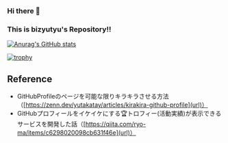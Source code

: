 ### Hi there 👋
### This is bizyutyu's Repository!!
[![Anurag's GitHub stats](https://github-readme-stats.vercel.app/api?username=bizyutyu)](https://github.com/anuraghazra/github-readme-stats)

[![trophy](https://github-profile-trophy.vercel.app/?username=bizyutyu)](https://github.com/ryo-ma/github-profile-trophy)

## Reference
- GitHubProfileのページを可能な限りキラキラさせる方法（[https://zenn.dev/yutakatay/articles/kirakira-github-profile](url)）
- GitHubプロフィールをイケイケにする🏆トロフィー(活動実績)が表示できるサービスを開発した話（[https://qiita.com/ryo-ma/items/c6298020098cb631f46e](url)）


<!--
**bizyutyu/bizyutyu** is a ✨ _special_ ✨ repository because its `README.md` (this file) appears on your GitHub profile.

Here are some ideas to get you started:

- 🔭 I’m currently working on ...
- 🌱 I’m currently learning ...
- 👯 I’m looking to collaborate on ...
- 🤔 I’m looking for help with ...
- 💬 Ask me about ...
- 📫 How to reach me: ...
- 😄 Pronouns: ...
- ⚡ Fun fact: ...
-->
